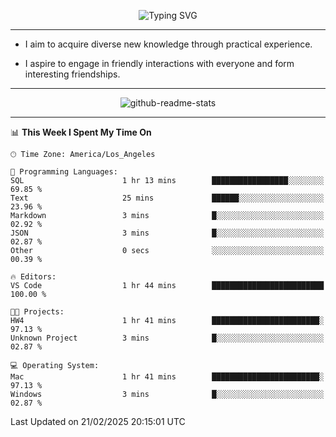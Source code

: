 <p align="center">
  <img src="https://readme-typing-svg.demolab.com?font=Fira+Code&weight=500&size=32&duration=2500&pause=1600&center=true&vCenter=true&random=false&width=1024&height=64&lines=Hi+there+%F0%9F%91%8B;I'm+delighted+you+could+make+it+here+%F0%9F%8E%89;I'm+Harry%2C+a+college+student+still+finding+my+way" alt="Typing SVG" />
</p>


---


- I aim to acquire diverse new knowledge through practical experience.

- I aspire to engage in friendly interactions with everyone and form interesting friendships.


---


<p align="center">
  <img src="https://github-readme-stats.vercel.app/api?username=Harry-Jing&show_icons=true" alt="github-readme-stats"/>
</p>


---

<!--START_SECTION:waka-->
📊 **This Week I Spent My Time On** 

```text
🕑︎ Time Zone: America/Los_Angeles

💬 Programming Languages: 
SQL                      1 hr 13 mins        █████████████████░░░░░░░░   69.85 % 
Text                     25 mins             ██████░░░░░░░░░░░░░░░░░░░   23.96 % 
Markdown                 3 mins              █░░░░░░░░░░░░░░░░░░░░░░░░   02.92 % 
JSON                     3 mins              █░░░░░░░░░░░░░░░░░░░░░░░░   02.87 % 
Other                    0 secs              ░░░░░░░░░░░░░░░░░░░░░░░░░   00.39 % 

🔥 Editors: 
VS Code                  1 hr 44 mins        █████████████████████████   100.00 % 

🐱‍💻 Projects: 
HW4                      1 hr 41 mins        ████████████████████████░   97.13 % 
Unknown Project          3 mins              █░░░░░░░░░░░░░░░░░░░░░░░░   02.87 % 

💻 Operating System: 
Mac                      1 hr 41 mins        ████████████████████████░   97.13 % 
Windows                  3 mins              █░░░░░░░░░░░░░░░░░░░░░░░░   02.87 % 
```


 Last Updated on 21/02/2025 20:15:01 UTC
<!--END_SECTION:waka-->

